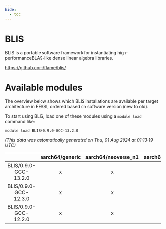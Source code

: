 ```yaml
---
hide:
  - toc
---
```


BLIS
====


BLIS is a portable software framework for instantiating high-performanceBLAS-like dense linear algebra libraries.

https://github.com/flame/blis/
# Available modules


The overview below shows which BLIS installations are available per target architecture in EESSI, ordered based on software version (new to old).

To start using BLIS, load one of these modules using a `module load` command like:

```shell
module load BLIS/0.9.0-GCC-13.2.0
```

*(This data was automatically generated on Thu, 01 Aug 2024 at 01:13:19 UTC)*  

| |aarch64/generic|aarch64/neoverse_n1|aarch64/neoverse_v1|x86_64/generic|x86_64/amd/zen2|x86_64/amd/zen3|x86_64/intel/haswell|x86_64/intel/skylake_avx512|
| :---: | :---: | :---: | :---: | :---: | :---: | :---: | :---: | :---: |
|BLIS/0.9.0-GCC-13.2.0|x|x|x|x|x|x|x|x|
|BLIS/0.9.0-GCC-12.3.0|x|x|x|x|x|x|x|x|
|BLIS/0.9.0-GCC-12.2.0|x|x|x|x|x|x|x|x|
